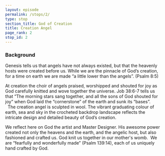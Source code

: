 ```yaml
---
layout: episode
permalink: /stops/2/
type: stop
section_title: God of Creation
title: Creation Angel
page_rank: 2
stop_id: 2
---
```


### Background

Genesis tells us that angels have not always existed, but that the heavenly hosts were created before us.  While we are the pinnacle of God’s creation, for a time on earth we are made “a little lower than the angels”. (Psalm 8:5)

At creation the choir of angels praised, worshipped and shouted for joy as God carefully knitted and wove together the universe. Job 38:6-7 tells us that “The morning stars sang together, and all the sons of God shouted for joy” when God laid the “cornerstone” of the earth and sunk its “bases”.  
 
The creation angel is sculpted in wool.  The vibrant graduating colour of earth, sea and sky in the crocheted backdrop landscape reflects the intricate design and detailed beauty of God’s creation.

We reflect here on God the artist and Master Designer.  His awesome power created not only the heavens and the earth, and the angelic host, but also fashioned and crafted us.  God knit us together in our mother's womb.  We are “fearfully and wonderfully made” (Psalm 139:14), each of us uniquely hand crafted by God.